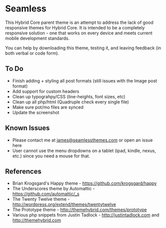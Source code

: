 Seamless
=============

This Hybrid Core parent theme is an attempt to address the lack of good responsive themes for Hybrid Core. 
It is intended to be a completely responsive solution - one that works on every device and meets current
mobile development standards.

You can help by downloading this theme, testing it, and leaving feedback (in both verbal or code form).

To Do
-------
* Finish adding + styling all post formats (still issues with the Image post format)
* Add support for custom headers
* Clean up typograhpy/CSS (line-heights, font sizes, etc)
* Clean up all php/html (Quadruple check every single file)
* Make sure pot/mo files are synced
* Update the screenshot

Known Issues
-------
* Please contact me at james@seamlessthemes.com or open an issue here
* User cannot use the menu dropdowns on a tablet (ipad, kindle, nexus, etc.) since you need a mouse for that.

References
-------

* Brian Krogsgard's Happy theme - https://github.com/krogsgard/happy
* The Underscores theme by Automattic - https://github.com/automattic/_s
* The Twenty Twelve theme - http://wordpress.org/extend/themes/twentytwelve
* The Prototype theme - http://themehybrid.com/themes/prototype
* Various php snippets from Justin Tadlock - http://justintadlock.com and http://themehybrid.com
